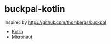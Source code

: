 # buckpal-kotlin
Inspired by https://github.com/thombergs/buckpal

* [Kotlin](https://kotlinlang.org)
* [Micronaut](https://micronaut.io)
